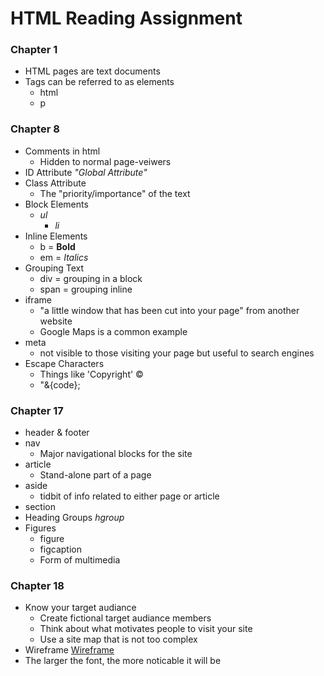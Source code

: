 # HTML Reading Assignment

### Chapter 1
- HTML pages are text documents
- Tags can be referred to as elements
  - html
  - p

### Chapter 8
- Comments in html
  - Hidden to normal page-veiwers
- ID Attribute *"Global Attribute"*
- Class Attribute
  - The "priority/importance" of the text
- Block Elements
  - _ul_
    - _li_
- Inline Elements
  - b = **Bold**
  - em = *Italics*
- Grouping Text
  - div = grouping in a block
  - span = grouping inline
- iframe
  - "a little window that has been cut into your page" from another website
  - Google Maps is a common example
- meta
  - not visible to those visiting your page but useful to search engines
- Escape Characters
  - Things like 'Copyright' &copy;
  - "&{code};

### Chapter 17
- header & footer
- nav
  - Major navigational blocks for the site
- article
  - Stand-alone part of a page
- aside
  - tidbit of info related to either page or article
- section
- Heading Groups *hgroup*
- Figures
  - figure
  - figcaption
  - Form of multimedia

### Chapter 18
- Know your target audiance
  - Create fictional target audiance members
  - Think about what motivates people to visit your site
  - Use a site map that is not too complex
- Wireframe
[Wireframe](C:\Users\steve_000\Desktop\Wireframeexample.PNG)
- The larger the font, the more noticable it will be

